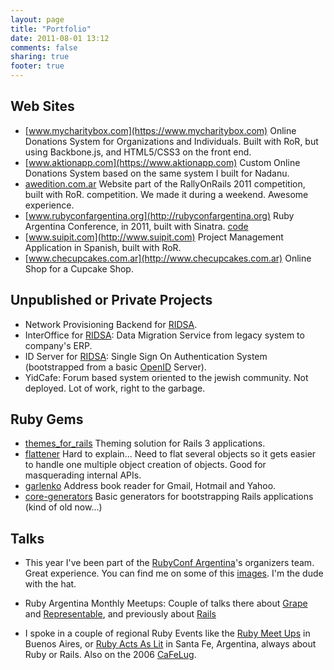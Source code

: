 ```yaml
---
layout: page
title: "Portfolio"
date: 2011-08-01 13:12
comments: false
sharing: true
footer: true
---
```


## Web Sites

- [www.mycharitybox.com](https://www.mycharitybox.com) Online Donations System for Organizations and Individuals. Built with RoR, but using Backbone.js, and HTML5/CSS3 on the front end. 
- [www.aktionapp.com](https://www.aktionapp.com) Custom Online Donations System based on the same system I built for Nadanu. 
- [awedition.com.ar](aweditions.com.ar) Website part of the RallyOnRails 2011 competition, built with RoR.
  competition. We made it during a weekend. Awesome experience. 
- [www.rubyconfargentina.org](http://rubyconfargentina.org) Ruby Argentina Conference, in 2011, built with Sinatra. [code](https://github.com/lucasefe/rubyconfar-website)
- [www.suipit.com](http://www.suipit.com) Project Management Application in Spanish, built with RoR. 
- [www.checupcakes.com.ar](http://www.checupcakes.com.ar) Online Shop for a Cupcake Shop. 

## Unpublished or Private Projects

- Network Provisioning Backend for [RIDSA](http://www.ridsa.com.ar/).
- InterOffice for [RIDSA](http://www.ridsa.com.ar/): Data Migration Service from legacy system to company's ERP. 
- ID Server for [RIDSA](http://www.ridsa.com.ar/): Single Sign On Authentication System (bootstrapped from a basic [OpenID](http://openid.net/) Server).
- YidCafe: Forum based system oriented to the jewish community. Not deployed. Lot of work, right to the garbage. 

## Ruby Gems

- [themes_for_rails](https://github.com/lucasefe/themes_for_rails) Theming solution for Rails 3 applications. 
- [flattener](https://github.com/lucasefe/flattener) Hard to explain... Need to flat several objects so it gets easier to handle one multiple object creation of objects. Good for masquerading internal APIs. 
- [garlenko](https://github.com/lucasefe/garlenko) Address book reader for Gmail, Hotmail and Yahoo. 
- [core-generators](https://github.com/lucasefe/core-generators) Basic generators for bootstrapping Rails applications (kind of old now...)

## Talks

- This year I've been part of the [RubyConf Argentina](http://rubyconfargentina.org)'s organizers team. Great
  experience. You can find me on some of this
  [images](http://www.flickr.com/groups/rubyconfargentina2011/pool/with/6325823674/). I'm the dude with the hat. 

- Ruby Argentina Monthly Meetups: Couple of talks there about [Grape](https://github.com/intridea/grape) and [Representable](http://github.com/apotonick/representable), and previously about [Rails](https://github.com/rails/rails)

- I spoke in a couple of regional Ruby Events like the [Ruby Meet Ups](http://ruby.com.ar) in Buenos Aires, or [Ruby Acts As Lit](http://www.rubylit.com.ar) in Santa Fe, Argentina, always about Ruby or Rails. Also on the 2006 [CaFeLug](http://www.cafelug.org.ar/). 
